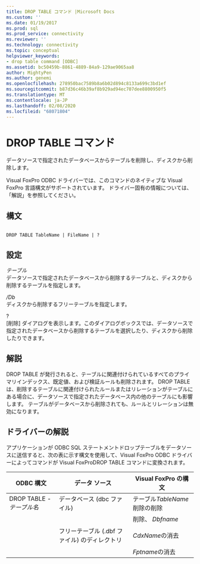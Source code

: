 ```yaml
---
title: DROP TABLE コマンド |Microsoft Docs
ms.custom: ''
ms.date: 01/19/2017
ms.prod: sql
ms.prod_service: connectivity
ms.reviewer: ''
ms.technology: connectivity
ms.topic: conceptual
helpviewer_keywords:
- drop table command [ODBC]
ms.assetid: bc50459b-8861-4889-84a9-129ae9065aa8
author: MightyPen
ms.author: genemi
ms.openlocfilehash: 278950bac7589b8a6b02d894c8133a699c3bd1ef
ms.sourcegitcommit: b87d36c46b39af8b929ad94ec707dee8800950f5
ms.translationtype: MT
ms.contentlocale: ja-JP
ms.lasthandoff: 02/08/2020
ms.locfileid: "68071804"
---
```

# <a name="drop-table-command"></a>DROP TABLE コマンド
データソースで指定されたデータベースからテーブルを削除し、ディスクから削除します。  
  
 Visual FoxPro ODBC ドライバーでは、このコマンドのネイティブな Visual FoxPro 言語構文がサポートされています。 ドライバー固有の情報については、「解説」を参照してください。  
  
## <a name="syntax"></a>構文  
  
```  
  
DROP TABLE TableName | FileName | ?  
```  
  
## <a name="settings"></a>設定  
 *テーブル*  
 データソースで指定されたデータベースから削除するテーブルと、ディスクから削除するテーブルを指定します。  
  
 */Db*  
 ディスクから削除するフリーテーブルを指定します。  
  
 ?  
 [削除] ダイアログを表示します。このダイアログボックスでは、データソースで指定されたデータベースから削除するテーブルを選択したり、ディスクから削除したりできます。  
  
## <a name="remarks"></a>解説  
 DROP TABLE が発行されると、テーブルに関連付けられているすべてのプライマリインデックス、既定値、および検証ルールも削除されます。 DROP TABLE は、削除するテーブルに関連付けられたルールまたはリレーションがテーブルにある場合に、データソースで指定されたデータベース内の他のテーブルにも影響します。 テーブルがデータベースから削除されても、ルールとリレーションは無効になります。  
  
## <a name="driver-remarks"></a>ドライバーの解説  
 アプリケーションが ODBC SQL ステートメントドロップテーブルをデータソースに送信すると、次の表に示す構文を使用して、Visual FoxPro ODBC ドライバーによってコマンドが Visual FoxProDROP TABLE コマンドに変換されます。  
  
|ODBC 構文|データ ソース|Visual FoxPro の構文|  
|-----------------|-----------------|--------------------------|  
|DROP TABLE *-テーブル名*|データベース (dbc ファイル)|テーブル*TableName*削除の削除|  
||フリーテーブル (.dbf ファイル) のディレクトリ|削除、 *Dbfname*<br /><br /> *CdxName*の消去<br /><br /> *Fptname*の消去|

